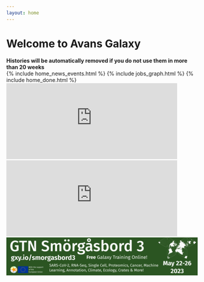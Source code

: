 ```yaml
---
layout: home
---
```


<h1>Welcome to Avans Galaxy</h1>
<b>Histories will be automatically removed if you do not use them in more than 20 weeks</b>

<div class="home">
  {% include home_news_events.html %}
  {% include jobs_graph.html %}
  {% include home_done.html %}
  
</div>

<iframe src="https://galaxy.atgm.avans.nl/grafana/d-solo/000000004/galaxy?from=1679381542759&to=1679392342759&orgId=1&theme=light&panelId=54" width="450" height="200" frameborder="0"></iframe>
<iframe src="https://galaxy.atgm.avans.nl/grafana/d-solo/000000004/galaxy?from=1679381572017&to=1679392372017&orgId=1&theme=light&panelId=38" width="450" height="200" frameborder="0"></iframe>
<img src="/images/banner-email.png" alt="The Gallantries, Galaxy Training Network & Galaxy Community are happy to announce: GTN Smorgasbord 3, gxy.io/smorgasbord3 a free galaxy training event, online, from may 22-26 2023. Topics covered include SARS-CoV-2, RNA-Seq, Single Cell, Proteomics, Machine Learning, Annotation, Climate, Ecology, Cancer, RO-Crates, and more! An EU flag in the corner indicates that this event is made possible with the support of the european union. A waterman butterfly projection map adorns the other corner suggesting a world wide event. Links are included to @gtn@mstdn.science @gallantries@mstdn.science, and two twitter urls @gxyTraining and @gallantries_eu">
